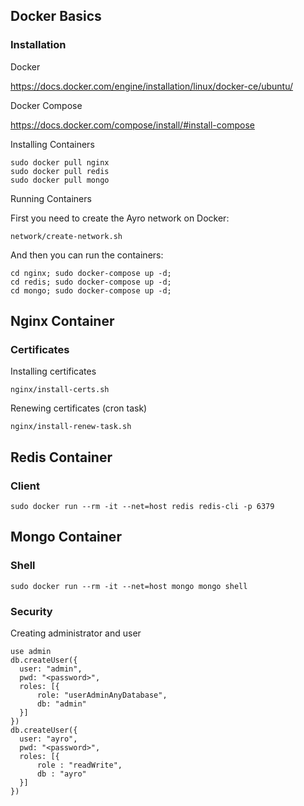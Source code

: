 ## Docker Basics ##

### Installation ###

Docker

https://docs.docker.com/engine/installation/linux/docker-ce/ubuntu/

Docker Compose

https://docs.docker.com/compose/install/#install-compose

Installing Containers
````
sudo docker pull nginx
sudo docker pull redis
sudo docker pull mongo
````

Running Containers

First you need to create the Ayro network on Docker:
````
network/create-network.sh
````
And then you can run the containers:
````
cd nginx; sudo docker-compose up -d;
cd redis; sudo docker-compose up -d;
cd mongo; sudo docker-compose up -d;
````

## Nginx Container ##

### Certificates ###

Installing certificates
````
nginx/install-certs.sh
````

Renewing certificates (cron task)
````
nginx/install-renew-task.sh
````

## Redis Container ##

### Client ###

````
sudo docker run --rm -it --net=host redis redis-cli -p 6379
````

## Mongo Container ##

### Shell ###

````
sudo docker run --rm -it --net=host mongo mongo shell
````

### Security ###

Creating administrator and user
````
use admin
db.createUser({
  user: "admin",
  pwd: "<password>",
  roles: [{
      role: "userAdminAnyDatabase",
      db: "admin"
  }]
})
db.createUser({
  user: "ayro",
  pwd: "<password>",
  roles: [{
      role : "readWrite",
      db : "ayro"
  }]
})
````